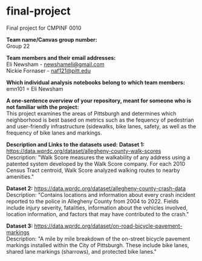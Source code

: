 # final-project
Final project for CMPINF 0010 

<b>Team name/Canvas group number:</b>
<br>Group 22

<b>Team members and their email addresses:</b>
<br>Eli Newsham - newshameli@gmail.com
<br>Nickie Fornaser - naf121@pitt.edu

<b>Which individual analysis notebooks belong to which team members:</b>
<br>emn101 = Eli Newsham
<br>

<b>A one-sentence overview of your repository, meant for someone who is not familiar with the project:</b>
<br> This project examines the areas of Pittsburgh and determines which neighborhood is best based on metrics such as the fequency of pedestrian and user-friendly infrastructure (sidewalks, bike lanes, safety, as well as the frequency of bike lanes and markings.


<b>Description and Links to the datasets used:</b>
<b>Dataset 1:</b> https://data.wprdc.org/dataset/allegheny-county-walk-scores
<br>Description: "Walk Score measures the walkability of any address using a patented system developed by the Walk Score company. For each 2010 Census Tract centroid, Walk Score analyzed walking routes to nearby amenities."

<b>Dataset 2:</b> https://data.wprdc.org/dataset/allegheny-county-crash-data
<br>Description: "Contains locations and information about every crash incident reported to the police in Allegheny County from 2004 to 2022. Fields include injury severity, fatalities, information about the vehicles involved, location information, and factors that may have contributed to the crash."

<b>Dataset 3:</b> https://data.wprdc.org/dataset/on-road-bicycle-pavement-markings
<br>Description: "A mile by mile breakdown of the on-street bicycle pavement markings installed within the City of Pittsburgh. These include bike lanes, shared lane markings (sharrows), and protected bike lanes."


